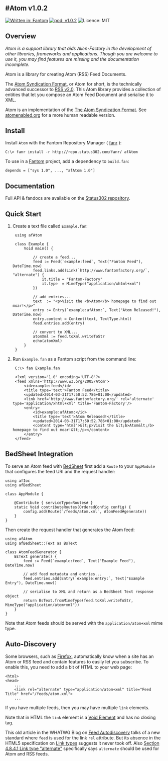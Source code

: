 #Atom v1.0.2
---
[![Written in: Fantom](http://img.shields.io/badge/written%20in-Fantom-lightgray.svg)](http://fantom.org/)
[![pod: v1.0.2](http://img.shields.io/badge/pod-v1.0.2-yellow.svg)](http://www.fantomfactory.org/pods/afAtom)
![Licence: MIT](http://img.shields.io/badge/licence-MIT-blue.svg)

## Overview

*Atom is a support library that aids Alien-Factory in the development of other libraries, frameworks and applications. Though you are welcome to use it, you may find features are missing and the documentation incomplete.*

Atom is a library for creating Atom (RSS) Feed Documents.

The [Atom Syndication Format](http://tools.ietf.org/html/rfc4287), or Atom for short, is the technically advanced successor to [RSS v2.0](http://www.rssboard.org/rss-specification). This Atom library provides a collection of entities that let you compose an Atom Feed Document and serialise it to XML.

Atom is an implementation of the [The Atom Syndication Format](http://tools.ietf.org/html/rfc4287). See [atomenabled.org](http://atomenabled.org/developers/syndication) for a more human readable version.

## Install

Install `Atom` with the Fantom Repository Manager ( [fanr](http://fantom.org/doc/docFanr/Tool.html#install) ):

    C:\> fanr install -r http://repo.status302.com/fanr/ afAtom

To use in a [Fantom](http://fantom.org/) project, add a dependency to `build.fan`:

    depends = ["sys 1.0", ..., "afAtom 1.0"]

## Documentation

Full API & fandocs are available on the [Status302 repository](http://repo.status302.com/doc/afAtom/).

## Quick Start

1. Create a text file called `Example.fan`:

        using afAtom
        
        class Example {
            Void main() {
        
                // create a feed...
                feed := Feed(`example:feed`, Text("Fantom Feed"), DateTime.now)
                feed.links.add(Link(`http://www.fantomfactory.org/`, "alternate") {
                    it.title = "Fantom-Factory"
                    it.type  = MimeType("application/xhtml+xml")
                })
        
                // add entries...
                text  := "<p>Visit the <b>Atom</b> homepage to find out moar!</p>"
                entry := Entry(`example:afAtom:`, Text("Atom Released!"), DateTime.now)
                entry.content = Content(text, TextType.html)
                feed.entries.add(entry)
        
                // convert to XML...
                atomXml := feed.toXml.writeToStr
                echo(atomXml)
            }
        }


2. Run `Example.fan` as a Fantom script from the command line:

        C:\> fan Example.fan
        
        <?xml version='1.0' encoding='UTF-8'?>
        <feed xmlns='http://www.w3.org/2005/Atom'>
            <id>example:feed</id>
            <title type='text'>Fantom Feed</title>
            <updated>2014-03-31T17:50:52.786+01:00</updated>
            <link href='http://www.fantomfactory.org/' rel='alternate' type='application/xhtml+xml' title='Fantom-Factory'/>
            <entry>
                <id>example:afAtom:</id>
                <title type='text'>Atom Released!</title>
                <updated>2014-03-31T17:50:52.786+01:00</updated>
                <content type='html'>&lt;p>Visit the &lt;b>Atom&lt;/b> homepage to find out moar!&lt;/p></content>
            </entry>
        </feed>



## BedSheet Integration

To serve an Atom feed with [BedSheet](http://pods.fantomfactory.org/pods/afBedSheet) first add a `Route` to your `AppModule` that configures the feed URI and the request handler:

```
using afIoc
using afBedSheet

class AppModule {

    @Contribute { serviceType=Routes# }
    static Void contributeRoutes(OrderedConfig config) {
        config.add(Route(`/feeds/atom.xml`, AtomFeed#generate))
    }
}
```

Then create the request handler that generates the Atom feed:

```
using afAtom
using afBedSheet::Text as BsText

class AtomFeedGenerator {
    BsText generate() {
        feed := Feed(`example:feed`, Text("Example Feed"), DateTime.now)

        // add feed metadata and entries...
        feed.entries.add(Entry(`example:entry:`, Text("Example Entry"), DateTime.now))

        // serialise to XML and return as a BedSheet Text response object
        return BsText.fromMimeType(feed.toXml.writeToStr, MimeType("application/atom+xml"))
    }
}
```

Note that Atom feeds should be served with the `application/atom+xml` mime type.

## Auto-Discovery

Some browsers, such as [Firefox](http://toodifficult.com/keeping-up-with-news-using-rss/), automatically know when a site has an Atom or RSS feed and contain features to easily let you subscribe. To enable this, you need to add a bit of HTML to your web page:

```
<html>
<head>
    ...
    <link rel="alternate" type="application/atom+xml" title="Feed Title" href="/feeds/atom.xml">
    ...
```

If you have multiple feeds, then you may have multiple `link` elements.

Note that in HTML the `link` element is a [Void Element](http://www.w3.org/TR/html-markup/syntax.html#void-element) and has no closing tag.

This old article in the WHATWG Blog on [Feed Autodiscovery](http://blog.whatwg.org/feed-autodiscovery) talks of a new standard where `feed` is used for the link `rel` attribute. But its absence in the HTML5 specification on [Link types](http://www.w3.org/TR/html5/links.html#linkTypes) suggests it never took off. Also [Section 4.8.4.1 Link type "alternate"](http://www.w3.org/TR/html5/links.html#rel-alternate) specifically says `alternate` should be used for Atom and RSS feeds.

